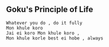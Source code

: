 ## Goku's Principle of Life 

~~~
Whatever you do , do it fully 
Mon khule koro 
Jai ei koro Mon khule koro , 
Mon khule korle best ei hobe , always 
~~~